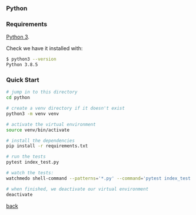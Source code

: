 ### Python

### Requirements

[Python 3](https://formulae.brew.sh/formula/python@3.8).

Check we have it installed with:

```bash
$ python3 --version
Python 3.8.5
```

### Quick Start

```bash
# jump in to this directory
cd python

# create a venv directory if it doesn't exist
python3 -m venv venv

# activate the virtual environment
source venv/bin/activate

# install the dependencies
pip install -r requirements.txt

# run the tests
pytest index_test.py

# watch the tests:
watchmedo shell-command --patterns='*.py' --command='pytest index_test.py'

# when finished, we deactivate our virtual environment
deactivate
```

[back](..)
